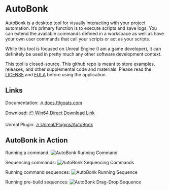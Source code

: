 # AutoBonk

AutoBonk is a desktop tool for visually interacting with your project automation. It’s primary function is to execute scripts and save logs. You can extend the available commands defined in a workspace as well as have your own user commands that call your scripts or act as your scripts.

While this tool is focused on Unreal Engine (I am a game developer), it can definitely be used in pretty much any other software development context.

This tool is closed-source. This github repo is meant to store examples, releases, and other supplemental code and materials. Please read the [LICENSE](LICENSE.md) and [EULA](EULA.md) before using the application.

## Links

Documentation: [↗️ docs.ftlgoats.com](https://docs.ftlgoats.com/autobonk/index.html)

Download: [📦 Win64 Direct Download Link](https://github.com/nshkurkin/AutoBonk-Releases/releases/latest/download/AutoBonk-win-Setup.exe)

Unreal Plugin: [↗️ Unreal/Plugins/AutoBonk](Integrations/Unreal/Plugins/AutoBonk)

## AutoBonk in Action

Running a command:
![AutoBonk Running Command](https://docs.ftlgoats.com/autobonk/_images/fig_run_command_1.gif)

Sequencing commands:
![AutoBonk Sequencing Commands](https://docs.ftlgoats.com/autobonk/_images/fig_sequencer_add_1.gif)

Running command sequences:
![AutoBonk Running Sequence](https://docs.ftlgoats.com/autobonk/_images/fig_sequencer_run_1.gif)

Running pre-build sequences:
![AutoBonk Drag-Drop Sequence](https://docs.ftlgoats.com/autobonk/_images/fig_sequencer_sequence.gif)

